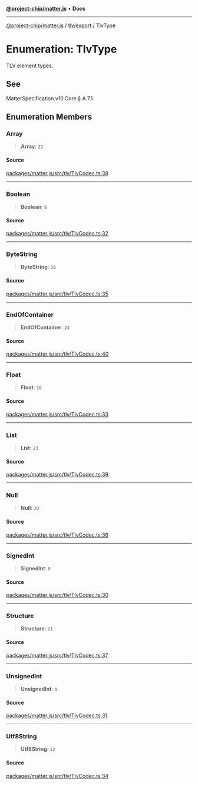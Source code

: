 [**@project-chip/matter.js**](../../../README.md) • **Docs**

***

[@project-chip/matter.js](../../../modules.md) / [tlv/export](../README.md) / TlvType

# Enumeration: TlvType

TLV element types.

## See

MatterSpecification.v10.Core § A.7.1

## Enumeration Members

### Array

> **Array**: `22`

#### Source

[packages/matter.js/src/tlv/TlvCodec.ts:38](https://github.com/project-chip/matter.js/blob/7a8cbb56b87d4ccf34bec5a9a95ab40a1711324f/packages/matter.js/src/tlv/TlvCodec.ts#L38)

***

### Boolean

> **Boolean**: `8`

#### Source

[packages/matter.js/src/tlv/TlvCodec.ts:32](https://github.com/project-chip/matter.js/blob/7a8cbb56b87d4ccf34bec5a9a95ab40a1711324f/packages/matter.js/src/tlv/TlvCodec.ts#L32)

***

### ByteString

> **ByteString**: `16`

#### Source

[packages/matter.js/src/tlv/TlvCodec.ts:35](https://github.com/project-chip/matter.js/blob/7a8cbb56b87d4ccf34bec5a9a95ab40a1711324f/packages/matter.js/src/tlv/TlvCodec.ts#L35)

***

### EndOfContainer

> **EndOfContainer**: `24`

#### Source

[packages/matter.js/src/tlv/TlvCodec.ts:40](https://github.com/project-chip/matter.js/blob/7a8cbb56b87d4ccf34bec5a9a95ab40a1711324f/packages/matter.js/src/tlv/TlvCodec.ts#L40)

***

### Float

> **Float**: `10`

#### Source

[packages/matter.js/src/tlv/TlvCodec.ts:33](https://github.com/project-chip/matter.js/blob/7a8cbb56b87d4ccf34bec5a9a95ab40a1711324f/packages/matter.js/src/tlv/TlvCodec.ts#L33)

***

### List

> **List**: `23`

#### Source

[packages/matter.js/src/tlv/TlvCodec.ts:39](https://github.com/project-chip/matter.js/blob/7a8cbb56b87d4ccf34bec5a9a95ab40a1711324f/packages/matter.js/src/tlv/TlvCodec.ts#L39)

***

### Null

> **Null**: `20`

#### Source

[packages/matter.js/src/tlv/TlvCodec.ts:36](https://github.com/project-chip/matter.js/blob/7a8cbb56b87d4ccf34bec5a9a95ab40a1711324f/packages/matter.js/src/tlv/TlvCodec.ts#L36)

***

### SignedInt

> **SignedInt**: `0`

#### Source

[packages/matter.js/src/tlv/TlvCodec.ts:30](https://github.com/project-chip/matter.js/blob/7a8cbb56b87d4ccf34bec5a9a95ab40a1711324f/packages/matter.js/src/tlv/TlvCodec.ts#L30)

***

### Structure

> **Structure**: `21`

#### Source

[packages/matter.js/src/tlv/TlvCodec.ts:37](https://github.com/project-chip/matter.js/blob/7a8cbb56b87d4ccf34bec5a9a95ab40a1711324f/packages/matter.js/src/tlv/TlvCodec.ts#L37)

***

### UnsignedInt

> **UnsignedInt**: `4`

#### Source

[packages/matter.js/src/tlv/TlvCodec.ts:31](https://github.com/project-chip/matter.js/blob/7a8cbb56b87d4ccf34bec5a9a95ab40a1711324f/packages/matter.js/src/tlv/TlvCodec.ts#L31)

***

### Utf8String

> **Utf8String**: `12`

#### Source

[packages/matter.js/src/tlv/TlvCodec.ts:34](https://github.com/project-chip/matter.js/blob/7a8cbb56b87d4ccf34bec5a9a95ab40a1711324f/packages/matter.js/src/tlv/TlvCodec.ts#L34)

